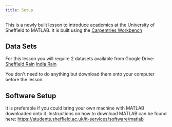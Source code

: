 ```yaml
---
title: Setup
---
```


This is a newly built lesson to introduce academics at the University of Sheffield to MATLAB. It is built using the [Carpentries Workbench](https://carpentries.github.io/sandpaper-docs/)

## Data Sets

For this lesson you will require 2 datasets available from Google Drive:
[Sheffield Rain](https://drive.google.com/file/d/18t1hnEpIaTtEHigk4HLY92C98MOBaMKO/view?usp=drive_link)
[India Rain](https://drive.google.com/file/d/1ZtwwQorKcxIi1pkNSqkwbBiGHOPFeOQp/view?usp=drive_link)

You don't need to do anything but download them onto your computer before the lesson.

## Software Setup

It is preferable if you could bring your own machine with MATLAB downloaded onto it. Instructions on how to download MATLAB can be found here:
https://students.sheffield.ac.uk/it-services/software/matlab

